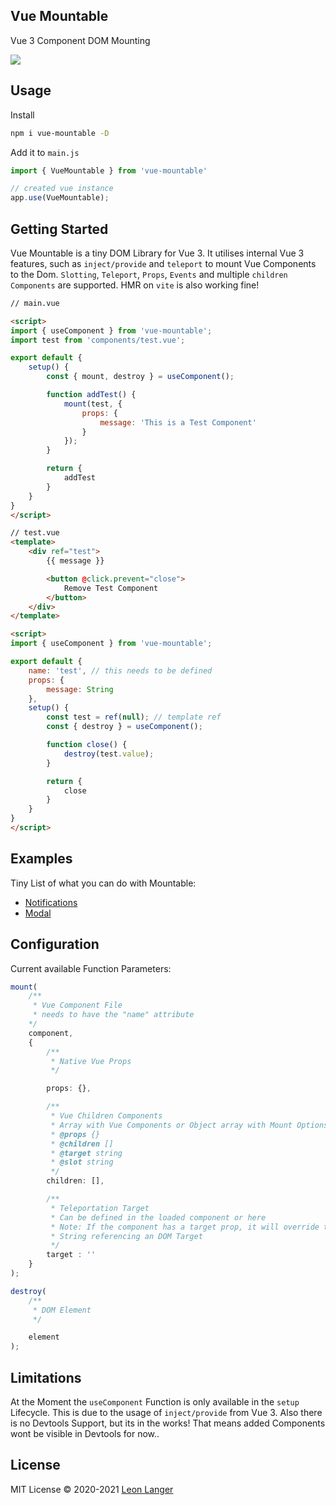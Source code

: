 <h2 align="left">Vue Mountable</h2>

<p align="left">Vue 3 Component DOM Mounting</p>

<p align="left">
<a href="https://www.npmjs.com/package/vue-mountable">
<img src="https://img.shields.io/npm/v/vue-mountable?color=222&style=flat-square">
</a>
</p>

## Usage

Install

```bash
npm i vue-mountable -D
```

Add it to `main.js`

```ts
import { VueMountable } from 'vue-mountable'

// created vue instance
app.use(VueMountable);
```
## Getting Started

Vue Mountable is a tiny DOM Library for Vue 3.
It utilises internal Vue 3 features, such as `inject/provide` and `teleport` to mount Vue Components to the Dom.
`Slotting`, `Teleport`, `Props`, `Events` and multiple `children Components` are supported. HMR on `vite` is also working fine!

```html
// main.vue

<script>
import { useComponent } from 'vue-mountable';
import test from 'components/test.vue';

export default {
	setup() {
		const { mount, destroy } = useComponent();

		function addTest() {
			mount(test, {
				props: {
					message: 'This is a Test Component'
				}
			});
		}

		return {
			addTest
		}
	}
}
</script>
```
```html
// test.vue
<template>
	<div ref="test">
		{{ message }}

		<button @click.prevent="close">
			Remove Test Component
		</button>
	</div>
</template>

<script>
import { useComponent } from 'vue-mountable';

export default {
	name: 'test', // this needs to be defined
	props: {
		message: String
	},
	setup() {
		const test = ref(null); // template ref
		const { destroy } = useComponent();

		function close() {
			destroy(test.value);
		}

		return {
			close
		}
	}
}
</script>
```

## Examples
Tiny List of what you can do with Mountable:

- [Notifications](https://github.com/Subwaytime/vue-mountable/blob/main/example/src/utils/useNotify.js)
- [Modal](https://github.com/Subwaytime/vue-mountable/blob/main/example/src/app.vue)

## Configuration

Current available Function Parameters:

```ts
mount(
	/**
	 * Vue Component File
	 * needs to have the "name" attribute
	*/
	component,
	{
		/**
		 * Native Vue Props
		 */

		props: {},

		/**
		 * Vue Children Components
		 * Array with Vue Components or Object array with Mount Options: component, children, props, target, slot
		 * @props {}
		 * @children []
		 * @target string
		 * @slot string
		 */
		children: [],

		/**
		 * Teleportation Target
		 * Can be defined in the loaded component or here
		 * Note: If the component has a target prop, it will override this option
		 * String referencing an DOM Target
		 */
		target : ''
	}
);

destroy(
	/**
	 * DOM Element
	 */

	element
);
```

## Limitations

At the Moment the `useComponent` Function is only available in the `setup` Lifecycle. This is due to the usage of `inject/provide` from Vue 3.
Also there is no Devtools Support, but its in the works! That means added Components wont be visible in Devtools for now..

## License

MIT License © 2020-2021 [Leon Langer](https://github.com/subwaytime)
